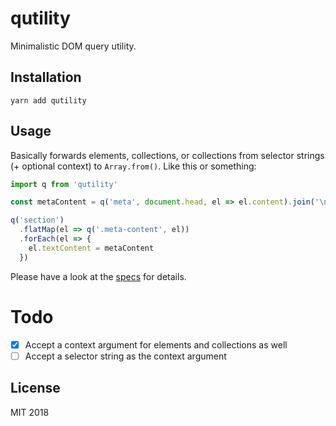 # qutility

Minimalistic DOM query utility.

## Installation

```shell
yarn add qutility
```

## Usage

Basically forwards elements, collections, or collections from selector strings (+ optional context) to `Array.from()`. Like this or something:

```javascript
import q from 'qutility'

const metaContent = q('meta', document.head, el => el.content).join('\n')

q('section')
  .flatMap(el => q('.meta-content', el))
  .forEach(el => {
    el.textContent = metaContent
  })
```

Please have a look at the [specs](./spec/index.spec.js) for details.

# Todo

- [x] Accept a context argument for elements and collections as well
- [ ] Accept a selector string as the context argument

## License

MIT 2018

